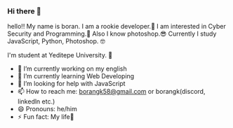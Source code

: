 ### Hi there 👋

hello!! My name is boran. I am a rookie developer.🤯 I am interested in Cyber Security and Programming.🫠 Also I know photoshop.😎 Currently I study JavaScript, Python, Photoshop. 🤓

I'm student at Yeditepe University. 🏫


- 🔭 I’m currently working on my english
- 🌱 I’m currently learning Web Developing
- 🤔 I’m looking for help with JavaScript
- 📫 How to reach me: borangk58@gmail.com or borangk(discord, linkedln etc.) 
- 😄 Pronouns: he/him
- ⚡ Fun fact: My life🙂

